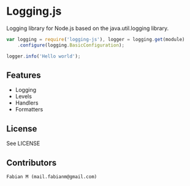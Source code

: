 # Logging.js

   Logging library for Node.js based on the java.util.logging library.

``` js
var logging = require('logging-js'), logger = logging.get(module)
	.configure(logging.BasicConfiguration);

logger.info('Hello world');
```  
		  
   

## Features
   * Logging
   * Levels
   * Handlers
   * Formatters
   
## License
See LICENSE

## Contributors
	
	Fabian M (mail.fabianm@gmail.com)
